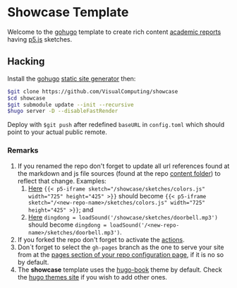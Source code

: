# Showcase Template

Welcome to the [gohugo](https://gohugo.io/) template to create rich content [academic reports](https://www.wordy.com/writers-workshop/writing-an-academic-report/) having [p5.js](https://p5js.org/) sketches.

## Hacking

Install the [gohugo](https://gohugo.io/) [static site generator](https://jamstack.org/generators/) then:

```sh
$git clone https://github.com/VisualComputing/showcase
$cd showcase
$git submodule update --init --recursive
$hugo server -D --disableFastRender
```

Deploy with `$git push` after redefined `baseURL` in `config.toml` which should point to your actual public remote.

### Remarks

1. If you renamed the repo don't forget to update all url references found at the markdown and js file sources (found at the repo [content folder](https://github.com/VisualComputing/showcase/tree/main/content)) to reflect that change. Examples:
   1. [Here](https://github.com/VisualComputing/showcase/blob/main/content/docs/shortcodes/p5/iframe.md) `{{< p5-iframe sketch="/showcase/sketches/colors.js" width="725" height="425" >}}` should become `{{< p5-iframe sketch="/<new-repo-name>/sketches/colors.js" width="725" height="425" >}}`; and
   2. [Here](https://github.com/VisualComputing/showcase/blob/main/content/sketches/sound.js) `dingdong = loadSound('/showcase/sketches/doorbell.mp3')` should become `dingdong = loadSound('/<new-repo-name>/sketches/doorbell.mp3')`.
2. If you forked the repo don't forget to activate the [actions](https://github.com/VisualComputing/showcase/actions).
3. Don´t forget to select the `gh-pages` branch as the one to serve your site from at the [pages section of your repo configuration page](https://docs.github.com/en/pages/getting-started-with-github-pages/configuring-a-publishing-source-for-your-github-pages-site), if it is no so by default.
4. The **showcase** template uses the [hugo-book](https://github.com/alex-shpak/hugo-book) theme by default. Check the [hugo themes site](https://themes.gohugo.io/) if you wish to add other ones.